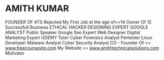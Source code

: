 # AMITH KUMAR
FOUNDER OF ATS
Rejected My First Job at the age of>>14
Owner Of 12 Successfull Business
ETHICAL HACKER
DESIGNING EXPERT
GOOGLE ANALYST
Public Speaker
Google Seo Expert 
Web Designer 
Digital Marketing Expert 
UDEMY Tutor 
Cyber Forensics Analyst 
Pentester 
Linux Developer 
Malware Analyst
Cyber Security Analyst
CO - Founder Of >> www.freecoursesite.com
My Website >> www.amithtechnicalsolutions.com
Motivator
